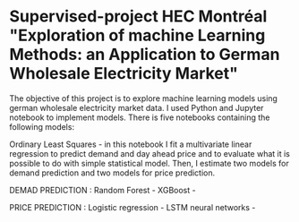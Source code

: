 # Supervised-project HEC Montréal "Exploration of machine Learning Methods: an Application to German Wholesale Electricity Market"

The objective of this project is to explore machine learning models using german wholesale electricity market data. 
I used Python and Jupyter notebook to implement models. There is five notebooks containing the following models:

Ordinary Least Squares - in this notebook I fit a multivariate linear regression to predict demand and day ahead price and to evaluate what it is possible to do with simple statistical model.
Then, I estimate two models for demand prediction and two models for price prediction.

DEMAD PREDICTION :
Random Forest -
XGBoost - 

PRICE PREDICTION :
Logistic regression - 
LSTM neural networks - 
